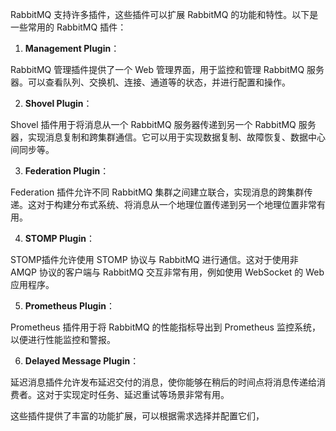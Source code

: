 RabbitMQ 支持许多插件，这些插件可以扩展 RabbitMQ 的功能和特性。以下是一些常用的 RabbitMQ 插件：

1. **Management Plugin**：

RabbitMQ 管理插件提供了一个 Web 管理界面，用于监控和管理 RabbitMQ 服务器。可以查看队列、交换机、连接、通道等的状态，并进行配置和操作。

2. **Shovel Plugin**：

Shovel 插件用于将消息从一个 RabbitMQ 服务器传递到另一个 RabbitMQ 服务器，实现消息复制和跨集群通信。它可以用于实现数据复制、故障恢复、数据中心间同步等。

3. **Federation Plugin**：

Federation 插件允许不同 RabbitMQ 集群之间建立联合，实现消息的跨集群传递。这对于构建分布式系统、将消息从一个地理位置传递到另一个地理位置非常有用。

4. **STOMP Plugin**：

STOMP插件允许使用 STOMP 协议与 RabbitMQ 进行通信。这对于使用非 AMQP 协议的客户端与 RabbitMQ 交互非常有用，例如使用 WebSocket 的 Web 应用程序。

5. **Prometheus Plugin**：

Prometheus 插件用于将 RabbitMQ 的性能指标导出到 Prometheus 监控系统，以便进行性能监控和警报。

6. **Delayed Message Plugin**：

延迟消息插件允许发布延迟交付的消息，使你能够在稍后的时间点将消息传递给消费者。这对于实现定时任务、延迟重试等场景非常有用。

这些插件提供了丰富的功能扩展，可以根据需求选择并配置它们，  


  
  


  


